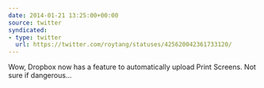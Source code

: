 ```yaml
---
date: 2014-01-21 13:25:00+00:00
source: twitter
syndicated:
- type: twitter
  url: https://twitter.com/roytang/statuses/425620042361733120/
---
```


Wow, Dropbox now has a feature to automatically upload Print Screens. Not sure if dangerous...